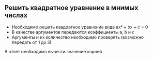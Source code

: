## Решить квадратное уравнение в мнимых числах

* Необходимо решить квадратное уравнение вида ax² + bx + c = 0
* В качестве аргументов передаются коэффициенты a, b и c
* Аргументы и их количество необходимо проверять (возможно передать от 1 до 3)

В ответ необходимо вывести значение корней
